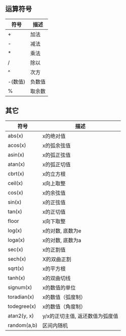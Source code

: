 
## 运算符号

| 符号 | 描述 |
| - | - |
| + | 加法|
| - | 减法 |
| * | 乘法|
| / | 除以 |
| ^ | 次方 |
| -(数值) | 负数值
| % | 取余数 |

其它
---

| 符号 | 描述 |
| - | - |
| abs(x) | x的绝对值 |
| acos(x) | x的弧余弦值 |
| asin(x) | x的弧正弦值 |
| atan(x) | x的弧正切值 |
| cbrt(x) | x的立方根 |
| ceil(x) | x向上取整 |
| cos(x) | x的余弦值 |
| sin(x) | x的正弦值 |
| tan(x) | x的正切值 |
| floor | x向下取整 |
| log(x) | x的对数, 底数为e |
| loga(x) | x的对数, 底数为a |
| sec(x) | x的正割值 |
| sech(x) | X的双曲正割 |
| sqrt(x) | x的平方根 |
| tanh(x) | x的双曲切线 |
| signum(x) | x的数值的单位 |
| toradian(x) | x的数值（弧度制）|
| todegree(x) | x的数值（角度制）|
| atan2(y, x) | y/x的正切主值, 返还数值为弧度值 |
| random(a,b) | 区间内随机 |